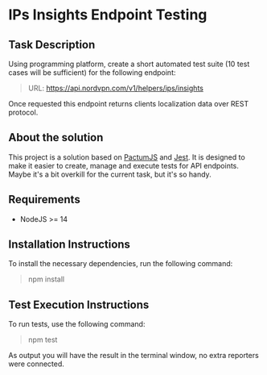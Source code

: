 # IPs Insights Endpoint Testing

## Task Description

Using programming platform, create a short automated test suite (10 test cases will be sufficient) for the following endpoint:

> URL: https://api.nordvpn.com/v1/helpers/ips/insights

Once requested this endpoint returns clients localization data over REST protocol.

## About the solution
This project is a solution based on [PactumJS](https://pactumjs.github.io/) and [Jest](https://jestjs.io/). It is designed to make it easier to create, manage and execute tests for API endpoints.
Maybe it's a bit overkill for the current task, but it's so handy.

## Requirements
- NodeJS >= 14

## Installation Instructions
To install the necessary dependencies, run the following command:

> npm install

## Test Execution Instructions
To run tests, use the following command:

> npm test

As output you will have the result in the terminal window, no extra reporters were connected.